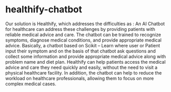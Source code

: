 # healthify-chatbot
Our solution is Healthify, which addresses the difficulties as : An AI Chatbot for healthcare can address these challenges by providing patients with reliable medical advice and care. The chatbot can be trained to recognize symptoms, diagnose medical conditions, and provide appropriate medical advice. Basically, a chatbot based on Scikit – Learn where user or Patient input their symptom and on the basis of that chatbot ask questions and collect some information and provide appropriate medical advice along with problem name and diet plan. Healthify can help patients access the medical advice and care they need quickly and easily, without the need to visit a physical healthcare facility. In addition, the chatbot can help to reduce the workload on healthcare professionals, allowing them to focus on more complex medical cases.

